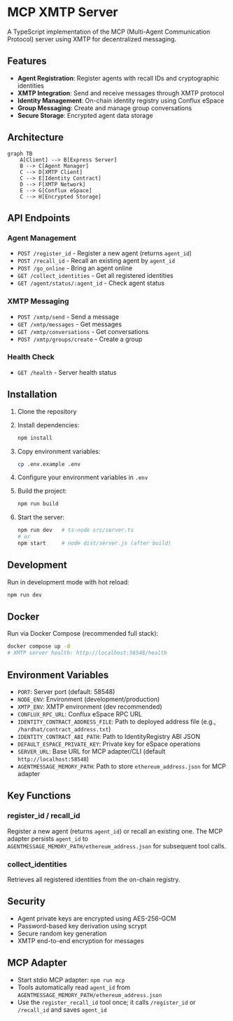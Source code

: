 # MCP XMTP Server

A TypeScript implementation of the MCP (Multi-Agent Communication Protocol) server using XMTP for decentralized messaging.

## Features

- **Agent Registration**: Register agents with recall IDs and cryptographic identities
- **XMTP Integration**: Send and receive messages through XMTP protocol
- **Identity Management**: On-chain identity registry using Conflux eSpace
- **Group Messaging**: Create and manage group conversations
- **Secure Storage**: Encrypted agent data storage

## Architecture

```mermaid
graph TB
    A[Client] --> B[Express Server]
    B --> C[Agent Manager]
    C --> D[XMTP Client]
    C --> E[Identity Contract]
    D --> F[XMTP Network]
    E --> G[Conflux eSpace]
    C --> H[Encrypted Storage]
```

## API Endpoints

### Agent Management
- `POST /register_id` - Register a new agent (returns `agent_id`)
- `POST /recall_id` - Recall an existing agent by `agent_id`
- `POST /go_online` - Bring an agent online
- `GET /collect_identities` - Get all registered identities
- `GET /agent/status/:agent_id` - Check agent status

### XMTP Messaging
- `POST /xmtp/send` - Send a message
- `GET /xmtp/messages` - Get messages
- `GET /xmtp/conversations` - Get conversations
- `POST /xmtp/groups/create` - Create a group

### Health Check
- `GET /health` - Server health status

## Installation

1. Clone the repository
2. Install dependencies:
   ```bash
   npm install
   ```

3. Copy environment variables:
   ```bash
   cp .env.example .env
   ```

4. Configure your environment variables in `.env`

5. Build the project:
   ```bash
   npm run build
   ```

6. Start the server:
   ```bash
   npm run dev   # ts-node src/server.ts
   # or
   npm start     # node dist/server.js (after build)
   ```

## Development

Run in development mode with hot reload:
```bash
npm run dev
```

## Docker

Run via Docker Compose (recommended full stack):
```bash
docker compose up -d
# XMTP server health: http://localhost:58548/health
```

## Environment Variables

- `PORT`: Server port (default: 58548)
- `NODE_ENV`: Environment (development/production)
- `XMTP_ENV`: XMTP environment (dev recommended)
- `CONFLUX_RPC_URL`: Conflux eSpace RPC URL
- `IDENTITY_CONTRACT_ADDRESS_FILE`: Path to deployed address file (e.g., `/hardhat/contract_address.txt`)
- `IDENTITY_CONTRACT_ABI_PATH`: Path to IdentityRegistry ABI JSON
- `DEFAULT_ESPACE_PRIVATE_KEY`: Private key for eSpace operations
- `SERVER_URL`: Base URL for MCP adapter/CLI (default `http://localhost:58548`)
- `AGENTMESSAGE_MEMORY_PATH`: Path to store `ethereum_address.json` for MCP adapter

## Key Functions

### register_id / recall_id
Register a new agent (returns `agent_id`) or recall an existing one. The MCP adapter persists `agent_id` to `AGENTMESSAGE_MEMORY_PATH/ethereum_address.json` for subsequent tool calls.

### collect_identities
Retrieves all registered identities from the on-chain registry.

## Security

- Agent private keys are encrypted using AES-256-GCM
- Password-based key derivation using scrypt
- Secure random key generation
- XMTP end-to-end encryption for messages

## MCP Adapter

- Start stdio MCP adapter: `npm run mcp`
- Tools automatically read `agent_id` from `AGENTMESSAGE_MEMORY_PATH/ethereum_address.json`
- Use the `register_recall_id` tool once; it calls `/register_id` or `/recall_id` and saves `agent_id`